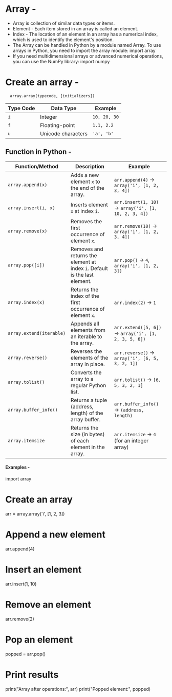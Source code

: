 # Array -
- Array is collection of similar data types or items.
- Element - Each item stored in an array is called an element.
- Index - The location of an element in an array has a numerical index, which is used to identify the element's position.
- The Array can be handled in Python by a module named Array. To use arrays in Python, you need to import the array module:
            import array
- If you need multidimensional arrays or advanced numerical operations, you can use the NumPy library:
            import numpy

# Create an array -
      array.array(typecode, [initializers])
      

| Type Code | Data Type         | Example          |
|-----------|-------------------|------------------|
| `i`       | Integer           | `10, 20, 30`    |
| `f`       | Floating-point    | `1.1, 2.2`      |
| `u`       | Unicode characters| `'a', 'b'`      |


## Function in Python -

| Function/Method          | Description                                                                 | Example                                                                                     |
|--------------------------|-----------------------------------------------------------------------------|---------------------------------------------------------------------------------------------|
| `array.append(x)`        | Adds a new element `x` to the end of the array.                            | `arr.append(4)` → `array('i', [1, 2, 3, 4])`                                               |
| `array.insert(i, x)`     | Inserts element `x` at index `i`.                                          | `arr.insert(1, 10)` → `array('i', [1, 10, 2, 3, 4])`                                       |
| `array.remove(x)`        | Removes the first occurrence of element `x`.                              | `arr.remove(10)` → `array('i', [1, 2, 3, 4])`                                              |
| `array.pop([i])`         | Removes and returns the element at index `i`. Default is the last element. | `arr.pop()` → `4`, `array('i', [1, 2, 3])`                                                 |
| `array.index(x)`         | Returns the index of the first occurrence of element `x`.                 | `arr.index(2)` → `1`                                                                       |
| `array.extend(iterable)` | Appends all elements from an iterable to the array.                       | `arr.extend([5, 6])` → `array('i', [1, 2, 3, 5, 6])`                                       |
| `array.reverse()`        | Reverses the elements of the array in place.                              | `arr.reverse()` → `array('i', [6, 5, 3, 2, 1])`                                            |
| `array.tolist()`         | Converts the array to a regular Python list.                              | `arr.tolist()` → `[6, 5, 3, 2, 1]`                                                         |
| `array.buffer_info()`    | Returns a tuple (address, length) of the array buffer.                    | `arr.buffer_info()` → `(address, length)`                                                  |
| `array.itemsize`         | Returns the size (in bytes) of each element in the array.                 | `arr.itemsize` → `4` (for an integer array)                                                |


#### Examples -

import array

# Create an array
arr = array.array('i', [1, 2, 3])

# Append a new element
arr.append(4)

# Insert an element
arr.insert(1, 10)

# Remove an element
arr.remove(2)

# Pop an element
popped = arr.pop()

# Print results
print("Array after operations:", arr)
print("Popped element:", popped)



